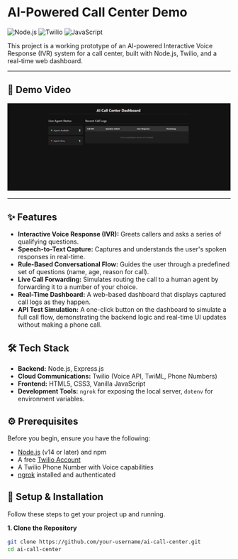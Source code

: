 # AI-Powered Call Center Demo

![Node.js](https://img.shields.io/badge/Node.js-339933?style=for-the-badge&logo=nodedotjs&logoColor=white)
![Twilio](https://img.shields.io/badge/Twilio-F22F46?style=for-the-badge&logo=twilio&logoColor=white)
![JavaScript](https://img.shields.io/badge/JavaScript-F7DF1E?style=for-the-badge&logo=javascript&logoColor=black)

This project is a working prototype of an AI-powered Interactive Voice Response (IVR) system for a call center, built with Node.js, Twilio, and a real-time web dashboard.

---

## 🎥 Demo Video


[![Project Demo](./Submission/Dashboard-Screenshot.png)](https://youtu.be/x5BVzP6cLpY)

---

## ✨ Features

-   **Interactive Voice Response (IVR):** Greets callers and asks a series of qualifying questions.
-   **Speech-to-Text Capture:** Captures and understands the user's spoken responses in real-time.
-   **Rule-Based Conversational Flow:** Guides the user through a predefined set of questions (name, age, reason for call).
-   **Live Call Forwarding:** Simulates routing the call to a human agent by forwarding it to a number of your choice.
-   **Real-Time Dashboard:** A web-based dashboard that displays captured call logs as they happen.
-   **API Test Simulation:** A one-click button on the dashboard to simulate a full call flow, demonstrating the backend logic and real-time UI updates without making a phone call.

## 🛠️ Tech Stack

-   **Backend:** Node.js, Express.js
-   **Cloud Communications:** Twilio (Voice API, TwiML, Phone Numbers)
-   **Frontend:** HTML5, CSS3, Vanilla JavaScript
-   **Development Tools:** `ngrok` for exposing the local server, `dotenv` for environment variables.

## ⚙️ Prerequisites

Before you begin, ensure you have the following:
-   [Node.js](https://nodejs.org/) (v14 or later) and npm
-   A free [Twilio Account](https://www.twilio.com/try-twilio)
-   A Twilio Phone Number with Voice capabilities
-   [ngrok](https://ngrok.com/download) installed and authenticated

## 🚀 Setup & Installation

Follow these steps to get your project up and running.

**1. Clone the Repository**
```bash
git clone https://github.com/your-username/ai-call-center.git
cd ai-call-center
